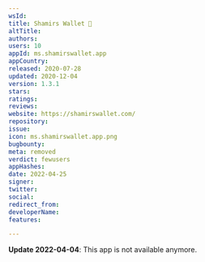 ```yaml
---
wsId: 
title: Shamirs Wallet 💎
altTitle: 
authors: 
users: 10
appId: ms.shamirswallet.app
appCountry: 
released: 2020-07-28
updated: 2020-12-04
version: 1.3.1
stars: 
ratings: 
reviews: 
website: https://shamirswallet.com/
repository: 
issue: 
icon: ms.shamirswallet.app.png
bugbounty: 
meta: removed
verdict: fewusers
appHashes: 
date: 2022-04-25
signer: 
twitter: 
social: 
redirect_from: 
developerName: 
features: 

---
```


**Update 2022-04-04**: This app is not available anymore.

